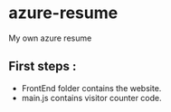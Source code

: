 # azure-resume
My own azure resume 

## First steps :
- FrontEnd folder contains the website.
- main.js contains visitor counter code.